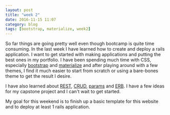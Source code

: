 ```yaml
---
layout: post
title: "week 2"
date: 2016-11-15 11:07
category: blog
tags: [bootstrap, materialize, week2]
---
```

So far things are going pretty well even though bootcamp is quite time consuming. In the last week I have learned how to create and deploy a rails application. I want to get started with making applications and putting the best ones in my portfolio. I have been spending much time with CSS, especially [bootstrap](http://getbootstrap.com/) and [materialize](http://materializecss.com/) and after playing around with a few themes, I find it much easier to start from scratch or using a bare-bones theme to get the result I desire.

I have also learned about [REST](https://en.wikipedia.org/wiki/Representational_state_transfer), [CRUD](https://en.wikipedia.org/wiki/Create,_read,_update_and_delete), [params](https://gorails.com/episodes/the-params-hash) and [ERB](http://www.stuartellis.name/articles/erb/). I have a few ideas for my capstone project and I can't wait to get started.

My goal for this weekend is to finish up a basic template for this website and to deploy at least 1 rails application.